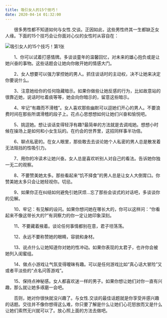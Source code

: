 ```yaml
---
title: 吸引女人的15个技巧！
date: 2020-04-14 01:32:00
---
```




　　很多男性都不知道如何与女性.交谈。正因如此，这些男性终其一生都缺乏女人缘。下面的15个技巧会让你面对心仪的女性时从容自在：

![吸引女人的15个技巧！第1张](/img/3a4420a3087a71294a9e53907c620c31.jpg)

　　1、你可以试着打感情牌。多谈谈童年的温馨回忆，对未来的雄心抱负或是让她兴奋的事物。这些话题会让她向你敞开她的情感大门。

　　2、女人想要可以强力掌控她的男人。抓住谈话时的主动权，决不让她来决定你要说什么。

　　3、注意她给你的任何隐藏暗示。如果你做些让她反感的行为，比如故意站的很靠近她，说话时吐着痰等等，她会向你暗示的，留意这些暗示。

　　4、牢记“有趣而不滑稽”。女人喜欢那些幽默可以逗她们开心的男人。不要浪费时间在那些所谓滑稽的段子上。花点心思想想如何让她们兴奋和愉悦吧。

　　5、挑逗她。想让谈话变得轻浮有趣?最简单的方法就是去调戏她。想想小时候在操场上是如何和小女生玩的。在约会的世界里，这招同样事半功倍。

　　6、聊点私密的。在女人眼里，那些敢去去谈论她个人私密的男人总是散发着无法阻挡的性吸引力。

　　7、用你的冷读术让她兴奋。女人总是喜欢听别人对自己的看法。告诉她你独一无二的观察。

　　8、不要赞美她太多。那些看起来“饥不择食”的男人总是让女人大倒胃口。你赞美她太多只会让她轻视你。切忌。

　　9、如果你正在纠结如何避免引她厌烦...忘了那些会谈式的对话吧，多谈谈你的见解。

　　10、牢记：有见解的设问。如果你想问她在哪长大的，你可以这样问：“你看起来不像这带长大的?”有洞察力的你一定让她印象深刻。

　　11、不要藏着掖着。谈论任何事情都别在意，君子坦荡荡。

　　12、永远不要称赞她的眼睛，容貌和身材。

　　13、说点什么让她知道你对她的性冲动。如果你表现的太君子，也许你会被她列入闺蜜组。

　　14、做点小游戏让气氛变得暧昧有趣。可以是任何游戏比如“真心话大冒险”又或者平淡些的“点名问答游戏”。

　　15、保持点神秘感。女人都喜欢迷一样的男子。如果你想让她们对你一直有兴趣，那么就让她多琢磨一会吧。

　　否则，她对你很快就没兴趣了。与女性.交谈的最佳话题就是你享受并感兴趣的话题。交往并不像你想得这么难，你只要了解是什么让她们心花怒放而又是什么让她们索然无兴就可以了。放心照上面的方法去做吧。